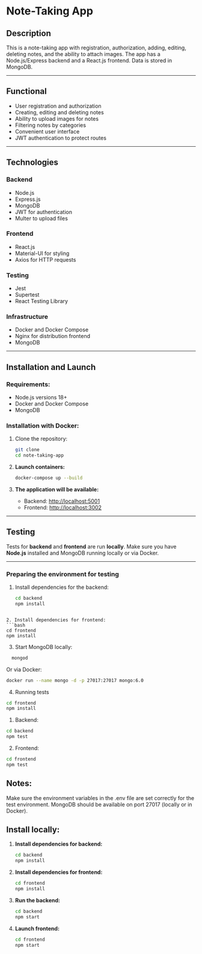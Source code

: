 # Note-Taking App

## Description

This is a note-taking app with registration, authorization, adding, editing, deleting notes, and the ability to attach images. The app has a Node.js/Express backend and a React.js frontend. Data is stored in MongoDB.

---

## Functional

- User registration and authorization
- Creating, editing and deleting notes
- Ability to upload images for notes
- Filtering notes by categories
- Convenient user interface
- JWT authentication to protect routes

---

## Technologies

### Backend
- Node.js
- Express.js
- MongoDB
- JWT for authentication
- Multer to upload files

### Frontend
- React.js
- Material-UI for styling
- Axios for HTTP requests

### Testing
- Jest
- Supertest
- React Testing Library

### Infrastructure
- Docker and Docker Compose
- Nginx for distribution frontend
- MongoDB

---

## Installation and Launch

### Requirements:
- Node.js versions 18+
- Docker and Docker Compose
- MongoDB

### Installation with Docker:
1. Clone the repository:
   ```bash
   git clone 
   cd note-taking-app


2. **Launch containers:**

    ```bash
    docker-compose up --build
    ```

3. **The application will be available:**
   - Backend: [http://localhost:5001](http://localhost:5001)
   - Frontend: [http://localhost:3002](http://localhost:3002)

---
##  Testing

Tests for **backend** and **frontend** are run **locally**. Make sure you have **Node.js** installed and MongoDB running locally or via Docker.

---

###  Preparing the environment for testing

1. Install dependencies for the backend:
   ```bash
   cd backend
   npm install
 ```

2. Install dependencies for frontend:
```bash
cd frontend
npm install
 ```

3. Start MongoDB locally:
 ```bash
   mongod
  ```

Or via Docker:
```bash
docker run --name mongo -d -p 27017:27017 mongo:6.0
```
4. Running tests
```bash
cd frontend
npm install
```

1. Backend:
```bash
cd backend
npm test
```
2. Frontend:
```bash
cd frontend
npm test
```

## Notes:
Make sure the environment variables in the .env file are set correctly for the test environment.
MongoDB should be available on port 27017 (locally or in Docker).

## Install locally:


1. **Install dependencies for backend:**

    ```bash
    cd backend
    npm install
    ```

2. **Install dependencies for frontend:**

    ```bash
    cd frontend
    npm install
    ```

3. **Run the backend:**

    ```bash
    cd backend
    npm start
    ```

4. **Launch frontend:**

    ```bash
    cd frontend
    npm start
    ```


